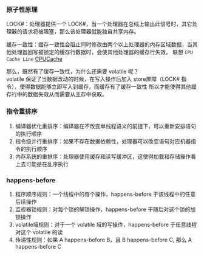 ### 原子性原理

LOCK#：处理器提供一个 LOCK#，当一个处理器在总线上输出此信号时，其它处理器的请求将被阻塞，那么该处理器就能独自共享内存。

缓存一致性：缓存一致性会阻止同时修改由两个以上处理器的内存区域数据，当其他处理器回写被锁定的缓存行数据时，会使其他处理器的缓存行失效。
联想 `CPU Cache Line` [CPUCache](/src/Baisc/cpu/CPUCache.java)

那么，既然有了缓存一致性，为什么还需要 volatile 呢？  
volatile 保证了当数据改动的时候，在写入操作后加入 store屏障（LOCK# 指令），使得数据能够立即写入到缓存，而缓存有了缓存一致性
所以才能使得其他缓存行中的数据失效从而需要从主存中获取。


### 指令重排序

1. 编译器优化重排序：编译器在不改变单线程语义的前提下，可以重新安排语句的执行顺序
2. 指令级并行重排序：如果不存在数据依赖性，处理器可以改变语句对应机器指令的执行顺序
3. 内存系统的重排序：处理器使用缓存和读写缓冲区，这使得加载和存储操作看上去可能是在乱序执行


### happens-before

1. 程序顺序规则：一个线程中的每个操作，happens-before 于该线程中的任意后续操作
2. 监视器锁规则：对每个锁的解锁操作，happens-before 于随后对这个锁的加锁操作
3. volatile域规则：对于一个 volatile 域的写操作，happens-before 于任意线程对这个 volatile 的读
4. 传递性规则：如果 A happens-before B，且 B happens-before C, 那么 A happens-before C